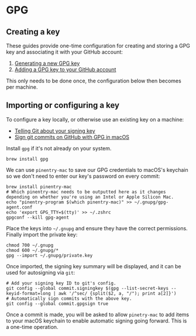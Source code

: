 # GPG

## Creating a key

These guides provide one-time configuration for creating and storing a GPG key and associating it with your GitHub account:

1. [Generating a new GPG key][1]
2. [Adding a GPG key to your GitHub account][2]

This only needs to be done once, the configuration below then becomes per machine.

## Importing or configuring a key

To configure a key locally, or otherwise use an existing key on a machine:

- [Telling Git about your signing key][3]
- [Sign git commits on GitHub with GPG in macOS][4]

Install `gpg` if it's not already on your system.

```shell
brew install gpg
```

We can use `pinentry-mac` to save our GPG credentials to macOS's keychain so we don't need to enter our key's password on every commit:

```shell
brew install pinentry-mac
# Which pinentry-mac needs to be outputted here as it changes depending on whether you're using an Intel or Apple Silicon Mac.
echo "pinentry-program $(which pinentry-mac)" >> ~/.gnupg/gpg-agent.conf
echo 'export GPG_TTY=$(tty)' >> ~/.zshrc
gpgconf --kill gpg-agent
```

Place the keys into `~/.gnupg` and ensure they have the correct permissions.
Finally import the private key:

```shell
chmod 700 ~/.gnupg
chmod 600 ~/.gnupg/*
gpg --import ~/.gnupg/private.key
```

Once imported, the signing key summary will be displayed, and it can be used for autosigning via `git`:

```shell
# Add your signing key ID to git's config.
git config --global commit.signingkey $(gpg --list-secret-keys --keyid-format=long | awk '/^sec/ {split($2, a, "/"); print a[2]}')
# Automatically sign commits with the above key.
git config --global commit.gpgsign true
```

Once a commit is made, you will be asked to allow `pinetry-mac` to add items to your macOS keychain to enable automatic signing going forward.
This is a one-time operation.

[1]: https://docs.github.com/en/authentication/managing-commit-signature-verification/generating-a-new-gpg-key
[2]: https://docs.github.com/en/authentication/managing-commit-signature-verification/adding-a-gpg-key-to-your-github-account
[3]: https://docs.github.com/en/authentication/managing-commit-signature-verification/telling-git-about-your-signing-key
[4]: https://samuelsson.dev/sign-git-commits-on-github-with-gpg-in-macos/
